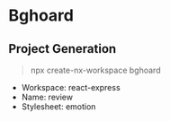 # Bghoard

## Project Generation

> npx create-nx-workspace bghoard

- Workspace: react-express
- Name: review
- Stylesheet: emotion

